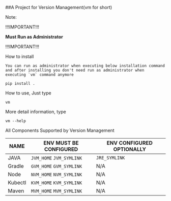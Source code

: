 ##A Project for Version Management(vm for short)

Note:

!!!IMPORTANT!!!

**Must Run as Administrator**

!!!IMPORTANT!!!


How to install

``You can run as administrator when executing below installation command and after installing you don't need run as administrator when executing `vm` command anymore``

```
pip install .
```

How to use, Just type

```
vm
```

More detail information, type

```
vm --help
```

All Components Supported by Version Management

|  NAME   | ENV MUST BE CONFIGURED | ENV CONFIGURED OPTIONALLY |
|  ----  | ----  | ----  |
| JAVA  | ``JVM_HOME`` ``JVM_SYMLINK`` | ``JRE_SYMLINK`` |
| Gradle  | ``GVM_HOME`` ``GVM_SYMLINK`` | N/A |
| Node  | ``NVM_HOME`` ``NVM_SYMLINK`` | N/A |
| Kubectl  | ``KVM_HOME`` ``KVM_SYMLINK`` | N/A |
| Maven  | ``MVM_HOME`` ``MVM_SYMLINK`` | N/A |
